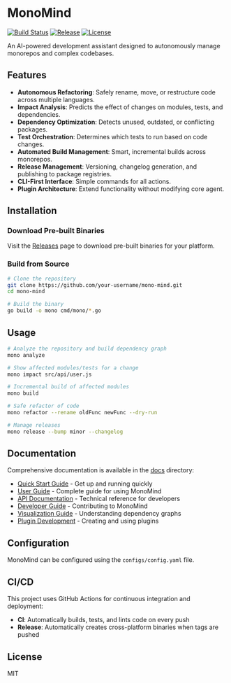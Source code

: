 # MonoMind

[![Build Status](https://github.com/your-username/mono-mind/workflows/CI/badge.svg)](https://github.com/your-username/mono-mind/actions)
[![Release](https://github.com/your-username/mono-mind/workflows/Release/badge.svg)](https://github.com/your-username/mono-mind/actions)
[![License](https://img.shields.io/github/license/your-username/mono-mind)](LICENSE)

An AI-powered development assistant designed to autonomously manage monorepos and complex codebases.

## Features

- **Autonomous Refactoring**: Safely rename, move, or restructure code across multiple languages.
- **Impact Analysis**: Predicts the effect of changes on modules, tests, and dependencies.
- **Dependency Optimization**: Detects unused, outdated, or conflicting packages.
- **Test Orchestration**: Determines which tests to run based on code changes.
- **Automated Build Management**: Smart, incremental builds across monorepos.
- **Release Management**: Versioning, changelog generation, and publishing to package registries.
- **CLI-First Interface**: Simple commands for all actions.
- **Plugin Architecture**: Extend functionality without modifying core agent.

## Installation

### Download Pre-built Binaries
Visit the [Releases](https://github.com/your-username/mono-mind/releases) page to download pre-built binaries for your platform.

### Build from Source
```bash
# Clone the repository
git clone https://github.com/your-username/mono-mind.git
cd mono-mind

# Build the binary
go build -o mono cmd/mono/*.go
```

## Usage

```bash
# Analyze the repository and build dependency graph
mono analyze

# Show affected modules/tests for a change
mono impact src/api/user.js

# Incremental build of affected modules
mono build

# Safe refactor of code
mono refactor --rename oldFunc newFunc --dry-run

# Manage releases
mono release --bump minor --changelog
```

## Documentation

Comprehensive documentation is available in the [docs](docs/) directory:

- [Quick Start Guide](docs/QUICK_START.md) - Get up and running quickly
- [User Guide](docs/USER_GUIDE.md) - Complete guide for using MonoMind
- [API Documentation](docs/API.md) - Technical reference for developers
- [Developer Guide](docs/DEVELOPER_GUIDE.md) - Contributing to MonoMind
- [Visualization Guide](docs/VISUALIZATION_GUIDE.md) - Understanding dependency graphs
- [Plugin Development](docs/PLUGIN_GUIDE.md) - Creating and using plugins

## Configuration

MonoMind can be configured using the `configs/config.yaml` file.

## CI/CD

This project uses GitHub Actions for continuous integration and deployment:
- **CI**: Automatically builds, tests, and lints code on every push
- **Release**: Automatically creates cross-platform binaries when tags are pushed

## License

MIT